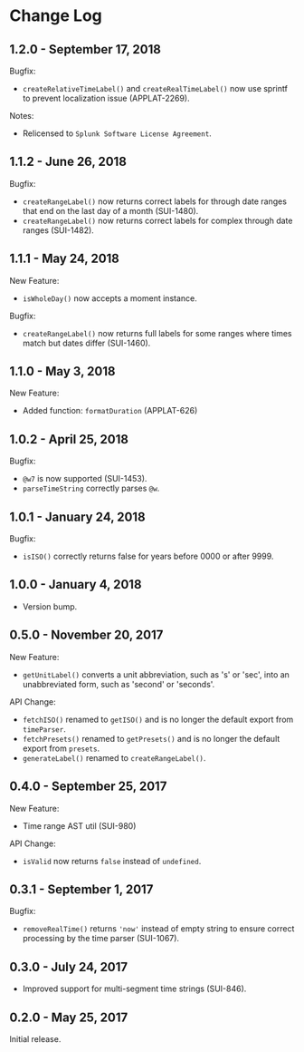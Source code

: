 Change Log
============

1.2.0 - September 17, 2018
---------
Bugfix:
* `createRelativeTimeLabel()` and `createRealTimeLabel()` now use sprintf to prevent localization issue (APPLAT-2269).

Notes:
* Relicensed to `Splunk Software License Agreement`.

1.1.2 - June 26, 2018
---------
Bugfix:
* `createRangeLabel()` now returns correct labels for through date ranges that end on the last day of a month (SUI-1480).
* `createRangeLabel()` now returns correct labels for complex through date ranges (SUI-1482).

1.1.1 - May 24, 2018
---------
New Feature:
* `isWholeDay()` now accepts a moment instance.

Bugfix:
* `createRangeLabel()` now returns full labels for some ranges where times match but dates differ (SUI-1460).

1.1.0 - May 3, 2018
---------
New Feature:
* Added function: `formatDuration` (APPLAT-626)

1.0.2 - April 25, 2018
----------
Bugfix:
* `@w7` is now supported (SUI-1453).
* `parseTimeString` correctly parses `@w`.

1.0.1 - January 24, 2018
----------
Bugfix:
* `isISO()` correctly returns false for years before 0000 or after 9999.

1.0.0 - January 4, 2018
----------
* Version bump.

0.5.0 - November 20, 2017
----------
New Feature:
* `getUnitLabel()` converts a unit abbreviation, such as 's' or 'sec', into an unabbreviated form,
  such as 'second' or 'seconds'.

API Change:
* `fetchISO()` renamed to `getISO()` and is no longer the default export from `timeParser`.
* `fetchPresets()` renamed to `getPresets()` and is no longer the default export from `presets`.
* `generateLabel()` renamed to `createRangeLabel()`.

0.4.0 - September 25, 2017
----------
New Feature:
* Time range AST util (SUI-980)

API Change:
* `isValid` now returns `false` instead of `undefined`.

0.3.1 - September 1, 2017
----------
Bugfix:
* `removeRealTime()` returns `'now'` instead of empty string to ensure correct processing by the time parser (SUI-1067).

0.3.0 - July 24, 2017
----------
* Improved support for multi-segment time strings (SUI-846).

0.2.0 - May 25, 2017
----------
Initial release.
